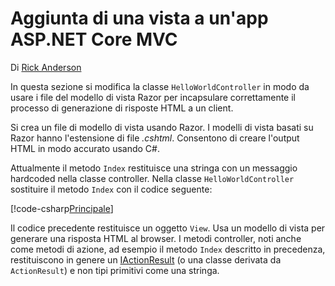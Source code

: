 # <a name="adding-a-view-to-an-aspnet-core-mvc-app"></a>Aggiunta di una vista a un'app ASP.NET Core MVC

Di [Rick Anderson](https://twitter.com/RickAndMSFT)

In questa sezione si modifica la classe `HelloWorldController` in modo da usare i file del modello di vista Razor per incapsulare correttamente il processo di generazione di risposte HTML a un client.

Si crea un file di modello di vista usando Razor. I modelli di vista basati su Razor hanno l'estensione di file *.cshtml*. Consentono di creare l'output HTML in modo accurato usando C#.

Attualmente il metodo `Index` restituisce una stringa con un messaggio hardcoded nella classe controller. Nella classe `HelloWorldController` sostituire il metodo `Index` con il codice seguente:

[!code-csharp[Principale](../../tutorials/first-mvc-app/start-mvc/sample/MvcMovie/Controllers/HelloWorldController.cs?name=snippet_4)]

Il codice precedente restituisce un oggetto `View`. Usa un modello di vista per generare una risposta HTML al browser. I metodi controller, noti anche come metodi di azione, ad esempio il metodo `Index` descritto in precedenza, restituiscono in genere un [IActionResult](https://docs.microsoft.com/aspnet/core/api/microsoft.aspnetcore.mvc.iactionresult) (o una classe derivata da `ActionResult`) e non tipi primitivi come una stringa.
